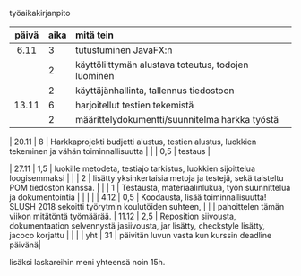 työaikakirjanpito

| päivä | aika | mitä tein  |
| :----:|:-----| :-----|
| 6.11  | 3    | tutustuminen JavaFX:n |
|       | 2    | käyttöliittymän alustava toteutus, todojen luominen |
|       | 2    | käyttäjänhallinta, tallennus tiedostoon |
| 13.11 | 6    |  harjoitellut testien tekemistä|
|       | 2    | määrittelydokumentti/suunnitelma harkka työstä |

| 20.11 | 8    | Harkkaprojekti budjetti alustus, testien alustus, luokkien tekeminen ja vähän toiminnallisuutta  |
|       | 0,5  | testaus |

| 27.11 | 1,5  | luokille metodeta, testiajo tarkistus, luokkien sijoittelua loogisemmaksi  |
|       |  2   | lisätty yksinkertaisia metoja ja testejä, sekä taisteltu POM tiedoston kanssa. |
|       |  1   | Testausta, materiaalinlukua, työn suunnittelua ja dokumentointia |
|       |      |
| 4.12  |  0,5 | Koodausta, lisää toiminnallisuutta!             SLUSH 2018 sekoitti työrytmin koulutöiden suhteen, 
|       |      | pahoittelen tämän viikon mitätöntä työmäärää.
| 11.12 | 2,5  | Reposition siivousta, dokumentaation selvennystä jasiivousta, jar lisätty, checkstyle lisätty, jacoco korjattu
|       |      |
| yht   | 31   | päivitän luvun vasta kun kurssin deadline päivänä| 


lisäksi laskareihin meni yhteensä noin 15h.
